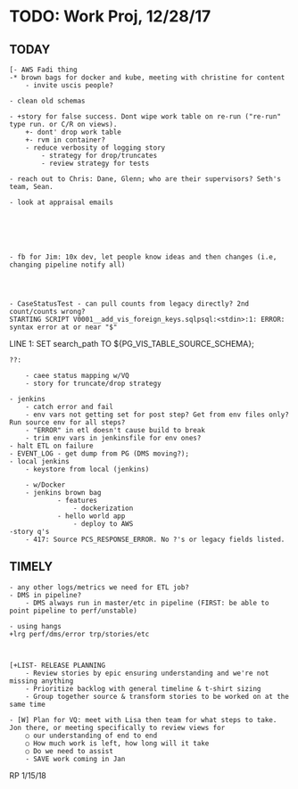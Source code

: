 # TODO: Work Proj, 12/28/17

## TODAY

    [- AWS Fadi thing
    -* brown bags for docker and kube, meeting with christine for content
        - invite uscis people?
    
    - clean old schemas

    - +story for false success. Dont wipe work table on re-run ("re-run" type run. or C/R on views).
        +- dont' drop work table
        +- rvm in container?
        - reduce verbosity of logging story
            - strategy for drop/truncates
            - review strategy for tests
        
    - reach out to Chris: Dane, Glenn; who are their supervisors? Seth's team, Sean. 
    
    - look at appraisal emails 
    
    
    

    
    
    - fb for Jim: 10x dev, let people know ideas and then changes (i.e, changing pipeline notify all)
    
    
    

    - CaseStatusTest - can pull counts from legacy directly? 2nd count/counts wrong?
    STARTING SCRIPT V0001__add_vis_foreign_keys.sqlpsql:<stdin>:1: ERROR:  syntax error at or near "$"
LINE 1: SET search_path TO ${PG_VIS_TABLE_SOURCE_SCHEMA};
    
    ??:

        - caee status mapping w/VQ
        - story for truncate/drop strategy

    - jenkins   
        - catch error and fail
        - env vars not getting set for post step? Get from env files only? Run source env for all steps?
        - "ERROR" in etl doesn't cause build to break
        - trim env vars in jenkinsfile for env ones?
    - halt ETL on failure
    - EVENT_LOG - get dump from PG (DMS moving?); 
    - local jenkins
        - keystore from local (jenkins)

        - w/Docker
        - jenkins brown bag
                - features
                    - dockerization
                - hello world app
                    - deploy to AWS
    -story q's
        - 417: Source PCS_RESPONSE_ERROR. No ?'s or legacy fields listed.
    

## TIMELY

    - any other logs/metrics we need for ETL job?
    - DMS in pipeline?
        - DMS always run in master/etc in pipeline (FIRST: be able to point pipeline to perf/unstable)

    - using hangs
    +lrg perf/dms/error trp/stories/etc

    

    [+LIST- RELEASE PLANNING
        - Review stories by epic ensuring understanding and we're not missing anything
        - Prioritize backlog with general timeline & t-shirt sizing
        - Group together source & transform stories to be worked on at the same time

    - [W] Plan for VQ: meet with Lisa then team for what steps to take. Jon there, or meeting specifically to review views for 
        ○ our understanding of end to end
        ○ How much work is left, how long will it take
        ○ Do we need to assist
        - SAVE work coming in Jan



RP 1/15/18

